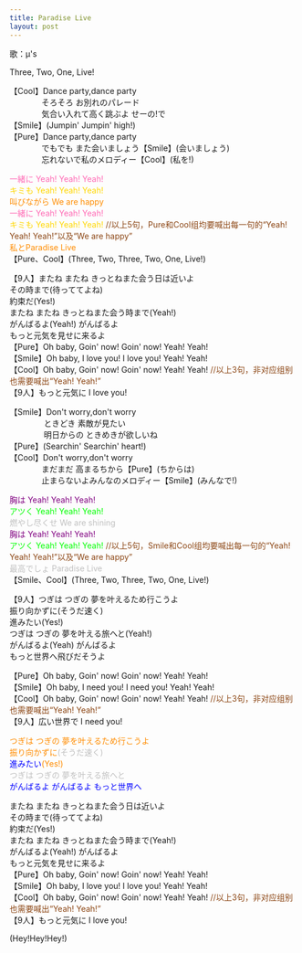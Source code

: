 ```yaml
---
title: Paradise Live
layout: post
---
```

歌：μ's

<p>Three, Two, One, Live!</p>

<p>【Cool】Dance party,dance party<br />
　　　　そろそろ お別れのパレード<br />
　　　　気合い入れて高く跳ぶよ せーの!で<br />
【Smile】(Jumpin' Jumpin' high!)<br />
【Pure】Dance party,dance party<br />
　　　　でもでも また会いましょう【Smile】(会いましょう)<br />
　　　　忘れないで私のメロディー【Cool】(私を!)</p>

<p><font color="hotpink">一緒に Yeah! Yeah! Yeah!</font><br />
<font color="gold">キミも Yeah! Yeah! Yeah!</font><br />
<font color="darkorange">叫びながら We are happy</font><br />
<font color="hotpink">一緒に Yeah! Yeah! Yeah!</font><br />
<font color="gold">キミも Yeah! Yeah! Yeah!</font> <font color="saddlebrown">//以上5句，Pure和Cool组均要喊出每一句的“Yeah! Yeah! Yeah!”以及“We are happy”</font><br />
<font color="darkorange">私とParadise Live</font><br />
【Pure、Cool】(Three, Two, Three, Two, One, Live!)</p>

<p>【9人】またね またね きっとねまた会う日は近いよ<br />
その時まで(待っててよね)<br />
約束だ(Yes!)<br />
またね またね きっとねまた会う時まで(Yeah!)<br />
がんばるよ(Yeah!) がんばるよ<br />
もっと元気を見せに来るよ<br />
【Pure】Oh baby, Goin' now! Goin' now! Yeah! Yeah!<br />
【Smile】Oh baby, I love you! I love you! Yeah! Yeah!<br />
【Cool】Oh baby, Goin' now! Goin' now! Yeah! Yeah! <font color="saddlebrown">//以上3句，非对应组别也需要喊出“Yeah! Yeah!”</font><br />
【9人】もっと元気に I love you!</p>

<p>【Smile】Don't worry,don't worry<br />
　　　　  ときどき 素敵が見たい<br />
　　　　  明日からの ときめきが欲しいね<br />
【Pure】(Searchin' Searchin' heart!)<br />
【Cool】Don't worry,don't worry<br />
　　　　まだまだ 高まるちから【Pure】(ちからは)<br />
　　　　止まらないよみんなのメロディー【Smile】(みんなで!)</p>

<p><font color="purple">胸は Yeah! Yeah! Yeah!</font><br />
<font color="lime">アツく Yeah! Yeah! Yeah!</font><br />
<font color="silver">燃やし尽くせ We are shining</font><br />
<font color="purple">胸は Yeah! Yeah! Yeah!</font><br />
<font color="lime">アツく Yeah! Yeah! Yeah!</font> <font color="saddlebrown">//以上5句，Smile和Cool组均要喊出每一句的“Yeah! Yeah! Yeah!”以及“We are happy”</font><br />
<font color="silver">最高でしょ Paradise Live</font><br />
【Smile、Cool】(Three, Two, Three, Two, One, Live!)</p>

<p>【9人】つぎは つぎの 夢を叶えるため行こうよ<br />
振り向かずに(そうだ速く)<br />
進みたい(Yes!)<br />
つぎは つぎの 夢を叶える旅へと(Yeah!)<br />
がんばるよ(Yeah) がんばるよ<br />
もっと世界へ飛びだそうよ</p>

<p>【Pure】Oh baby, Goin' now! Goin' now! Yeah! Yeah!<br />
【Smile】Oh baby, I need you! I need you! Yeah! Yeah!<br />
【Cool】Oh baby, Goin' now! Goin' now! Yeah! Yeah! <font color="saddlebrown">//以上3句，非对应组别也需要喊出“Yeah! Yeah!”</font><br />
【9人】広い世界で I need you!</p>

<p><font color="darkorange">つぎは つぎの 夢を叶えるため行こうよ<br />
振り向かずに</font><font color="silver">(そうだ速く)</font><br />
<font color="blue">進みたい</font><font color="darkorange">(Yes!)</font><br />
<font color="silver">つぎは つぎの 夢を叶える旅へと</font><br />
<font color="blue">がんばるよ がんばるよ もっと世界へ</font></p>

<p>またね またね きっとねまた会う日は近いよ<br />
その時まで(待っててよね)<br />
約束だ(Yes!)<br />
またね またね きっとねまた会う時まで(Yeah!)<br />
がんばるよ(Yeah!) がんばるよ<br />
もっと元気を見せに来るよ<br />
【Pure】Oh baby, Goin' now! Goin' now! Yeah! Yeah!<br />
【Smile】Oh baby, I love you! I love you! Yeah! Yeah!<br />
【Cool】Oh baby, Goin' now! Goin' now! Yeah! Yeah! <font color="saddlebrown">//以上3句，非对应组别也需要喊出“Yeah! Yeah!”</font><br />
【9人】もっと元気に I love you!</p>

<p>(Hey!Hey!Hey!)</p>